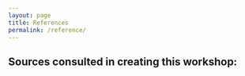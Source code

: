 ```yaml
---
layout: page
title: References
permalink: /reference/
---
```


## Sources consulted in creating this workshop:





